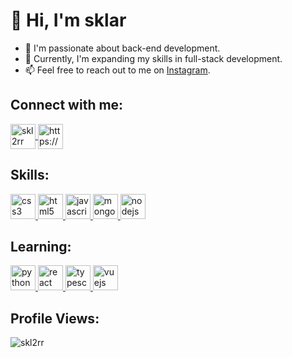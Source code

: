 # 👋 Hi, I'm sklar
- 👀 I'm passionate about back-end development.
- 🌱 Currently, I'm expanding my skills in full-stack development.
- 📫 Feel free to reach out to me on [Instagram](https://www.instagram.com/skl2rr/).

## Connect with me:
<a href="https://instagram.com/skl2rr" target="blank">
  <img align="center" src="https://img.icons8.com/fluency/48/000000/instagram-new.png" alt="skl2rr" height="40" />
</a>
<a href="https://discord.com/users/1052211556735266856" target="blank">
  <img align="center" src="https://img.icons8.com/color/48/000000/discord-logo--v1.png" alt="https://discord.com/users/1052211556735266856" height="40" />
</a>

## Skills:
<a href="https://www.w3schools.com/css/" target="_blank">
  <img src="https://img.icons8.com/color/48/000000/css3.png" alt="css3" height="40"/>
</a>
<a href="https://www.w3.org/html/" target="_blank">
  <img src="https://img.icons8.com/color/48/000000/html-5--v1.png" alt="html5" height="40"/>
</a>
<a href="https://developer.mozilla.org/en-US/docs/Web/JavaScript" target="_blank">
  <img src="https://img.icons8.com/color/48/000000/javascript--v1.png" alt="javascript" height="40"/>
</a>
<a href="https://www.mongodb.com/" target="_blank">
  <img src="https://img.icons8.com/color/48/000000/mongodb.png" alt="mongodb" height="40"/>
</a>
<a href="https://nodejs.org" target="_blank">
  <img src="https://img.icons8.com/color/48/000000/nodejs.png" alt="nodejs" height="40"/>
</a>

## Learning:
<a href="https://www.python.org" target="_blank">
  <img src="https://img.icons8.com/color/48/000000/python--v1.png" alt="python" height="40"/>
</a>
<a href="https://reactjs.org/" target="_blank">
  <img src="https://img.icons8.com/color/48/000000/react-native.png" alt="react" height="40"/>
</a>
<a href="https://www.typescriptlang.org/" target="_blank">
  <img src="https://img.icons8.com/color/48/000000/typescript.png" alt="typescript" height="40"/>
</a>
<a href="https://vuejs.org/" target="_blank">
  <img src="https://img.icons8.com/color/48/000000/vue-js.png" alt="vuejs" height="40"/>
</a>

## Profile Views:
<p align="left">
  <img src="https://komarev.com/ghpvc/?username=skl2rr&label=Profile%20views&color=0e75b6&style=flat" alt="skl2rr" />
</p>
